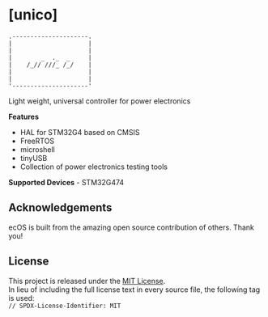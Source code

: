 # [unico]
```
.---------------------.
|                     |
|                     |
|        _  ._  _     |
|    /_// ///_ /_/    |
|                     |
|                     |
'---------------------'
```
Light weight, universal controller for power electronics 


**Features**
- HAL for STM32G4 based on CMSIS
- FreeRTOS
- microshell
- tinyUSB
- Collection of power electronics testing tools

**Supported Devices** - STM32G474

## Acknowledgements
ecOS is built from the amazing open source contribution of others. Thank you!

## License
This project is released under the [MIT License](https://opensource.org/license/mit/).  
In lieu of including the full license text in every source file, the following tag is used:  
`// SPDX-License-Identifier: MIT`  
